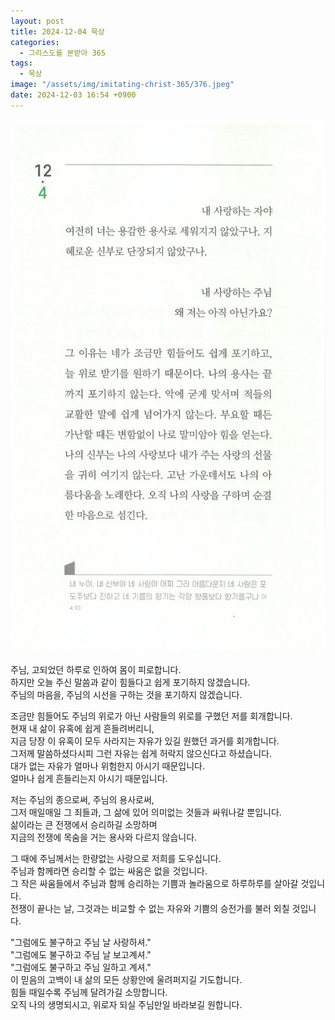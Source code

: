 ```yaml
---
layout: post
title: 2024-12-04 묵상
categories:
  - 그리스도를 본받아 365
tags:
  - 묵상
image: "/assets/img/imitating-christ-365/376.jpeg"
date: 2024-12-03 16:54 +0900
---
```


![image](/assets/img/imitating-christ-365/376.jpeg)

주님, 고되었던 하루로 인하여 몸이 피로합니다.  
하지만 오늘 주신 말씀과 같이 힘들다고 쉽게 포기하지 않겠습니다.  
주님의 마음을, 주님의 시선을 구하는 것을 포기하지 않겠습니다.

조금만 힘들어도 주님의 위로가 아닌 사람들의 위로를 구했던 저를 회개합니다.  
현재 내 삶이 유혹에 쉽게 흔들려버리니,  
지금 당장 이 유혹이 모두 사라지는 자유가 있길 원했던 과거를 회개합니다.  
그저께 말씀하셨다시피 그런 자유는 쉽게 허락지 않으신다고 하셨습니다.  
대가 없는 자유가 얼마나 위험한지 아시기 때문입니다.  
얼마나 쉽게 흔들리는지 아시기 때문입니다.

저는 주님의 종으로써, 주님의 용사로써,  
그저 매일매일 그 죄들과, 그 삶에 있어 의미없는 것들과 싸워나갈 뿐입니다.  
삶이라는 큰 전쟁에서 승리하길 소망하며  
지금의 전쟁에 목숨을 거는 용사와 다르지 않습니다.

그 때에 주님께서는 한량없는 사랑으로 저희를 도우십니다.  
주님과 함께라면 승리할 수 없는 싸움은 없을 것입니다.  
그 작은 싸움들에서 주님과 함께 승리하는 기쁨과 놀라움으로 하루하루를 살아갈 것입니다.  
전쟁이 끝나는 날, 그것과는 비교할 수 없는 자유와 기쁨의 승전가를 불러 외칠 것입니다.

"그럼에도 불구하고 주님 날 사랑하셔."  
"그럼에도 불구하고 주님 날 보고계셔."  
"그럼에도 불구하고 주님 일하고 계셔."  
이 믿음의 고백이 내 삶의 모든 상황안에 울려퍼지길 기도합니다.  
힘들 때일수록 주님께 달려가길 소망합니다.  
오직 나의 생명되시고, 위로자 되실 주님만일 바라보길 원합니다.
